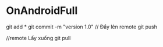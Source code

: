 # OnAndroidFull
git add *
git commit -m "version 1.0"
// Đẩy lên remote
git push

//remote Lấy xuống
git pull